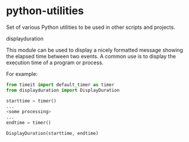 # python-utilities
Set of various Python utilities to be used in other scripts and projects.


displayduration

This module can be used to display a nicely formatted message showing the elapsed time between two events.
A common use is to display the execution time of a program or process.

For example:
```python
from timeit import default_timer as timer
from displayduration import DisplayDuration

starttime = timer()
...
<some processing>
...
endtime = timer()

DisplayDuration(starttime, endtime)
```


